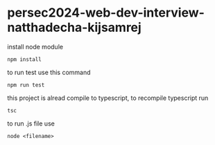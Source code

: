 # persec2024-web-dev-interview-natthadecha-kijsamrej

install node module
```
npm install
```

to run test use this command
```
npm run test
```

this project is alread compile to typescript, to recompile typescript run
```
tsc
```

to run .js file use
```
node <filename>
```

